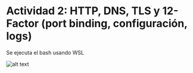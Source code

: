# Actividad 2: HTTP, DNS, TLS y 12-Factor (port binding, configuración, logs)

Se ejecuta el bash usando WSL

![alt text](image.png)